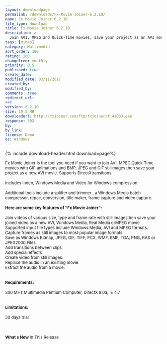 ```yaml
---
layout: downloadpage
permalink: /downloads/Fx-Movie-Joiner-6,2,10/
name: Fx Movie Joiner 6.2.10
file_type: download
title: Fx Movie Joiner 6.2.10
description: >-
  Join AVI, MPEG and Quick-Time movies, save your project as an AVI movie.
tags: [Video]
category: Multimedia
sort_order: 100
rating: 100
changefreq: monthly
priority: 0.5
published: true
create_date: 
modified_date: 03/11/2017
created_by: 
modified_by: 
comments: true
redirect_url: 
### 
version: 6.2.10
size: 19.5 MB
downloadurl: http://fxjoiner.com/ftp/fxjoiner/fj41033.exe
response: 302
by: 
by_link: 
license: Demo 
os: Windows
---
```


{% include download-header.html download=page%}

<p style="fix-download-text !important">
<p><font size="2">Fx Movie Joiner is the tool you need if you want to join AVI, MPEG,Quick-Time movies with GIF animations and BMP, JPEG and GIF stillimages then save your project as a new AVI movie. Supports DirectXtransitions. <br />
<br />
Includes Indeo, Windows Media and Video for Windows compression.<br />
<br />
Additional tools include a splitter and trimmer , a Windows Media batch compressor, repair, conversion, title maker, frame capture and video capture.<br />
<br />
<span><strong>Here are some key features of "Fx Movie Joiner":</strong></span><br />
<br />
Join videos of various size, type and frame rate with still imagesthen save your joined video as a new AVI, Windows Media, Real Media orMPEG movie. <br />
Supported input file types include Windows Media, AVI and MPEG formats. <br />
Capture frames as still images to most popular image formats. <br />
Save as Windows Bitmap, JPEG, GIF, TIFF, PCX, WMF, EMF, TGA, PNG, RAS or JPEG2000 Files. <br />
Add transitions between clips <br />
Add special effects <br />
Create video from still images. <br />
Replace the audio in an existing movie.<br />
Extract the audio from a movie. <br />
<br />
<br />
<span><strong>Requirements:</strong></span><br />
<br />
300 MHz Multimedia Pentium Computer, DirectX 8.0a, IE 4.7<br />
<br />
<br />
<span><strong>Limitations:</strong></span><br />
<br />
30 days trial<br />
<!-- google_ad_section_end --></font></p>
<div class="celltext_big"><br />
<br />
<font size="2"><strong>What s New</strong> in This Release</font></div></p>
